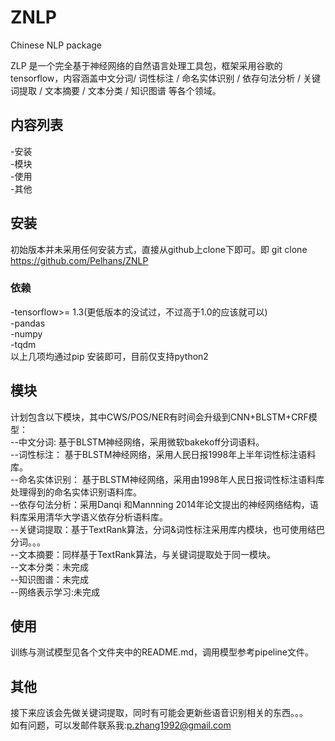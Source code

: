 # ZNLP
Chinese NLP package

ZLP 是一个完全基于神经网络的自然语言处理工具包，框架采用谷歌的tensorflow，内容涵盖中文分词/ 词性标注 / 
命名实体识别 / 依存句法分析 / 关键词提取 / 文本摘要 / 文本分类 / 知识图谱 等各个领域。

## 内容列表
-安装<br>
-模块<br>
-使用<br>
-其他<br>

## 安装
初始版本并未采用任何安装方式，直接从github上clone下即可。即
git clone https://github.com/Pelhans/ZNLP
### 依赖
-tensorflow>= 1.3(更低版本的没试过，不过高于1.0的应该就可以)<br>
-pandas<br>
-numpy<br>
-tqdm<br>
以上几项均通过pip 安装即可，目前仅支持python2<br>

## 模块
计划包含以下模块，其中CWS/POS/NER有时间会升级到CNN+BLSTM+CRF模型：<br>
--中文分词: 基于BLSTM神经网络，采用微软bakekoff分词语料。<br>
--词性标注： 基于BLSTM神经网络，采用人民日报1998年上半年词性标注语料库。<br>
--命名实体识别： 基于BLSTM神经网络，采用由1998年人民日报词性标注语料库处理得到的命名实体识别语料库。<br>
--依存句法分析：采用Danqi 和Mannning 2014年论文提出的神经网络结构，语料库采用清华大学语义依存分析语料库。<br>
--关键词提取：基于TextRank算法，分词&词性标注采用库内模块，也可使用结巴分词。。。<br>
--文本摘要：同样基于TextRank算法，与关键词提取处于同一模块。<br>
--文本分类：未完成<br>
--知识图谱：未完成<br>
--网络表示学习:未完成<br>

## 使用
训练与测试模型见各个文件夹中的README.md，调用模型参考pipeline文件。

## 其他
接下来应该会先做关键词提取，同时有可能会更新些语音识别相关的东西。。。<br>
如有问题，可以发邮件联系我:p.zhang1992@gmail.com
